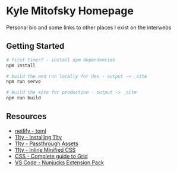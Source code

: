 # Kyle Mitofsky Homepage

Personal bio and some links to other places I exist on the interwebs

## Getting Started

```bash
# first timer? - install npm dependencies
npm install

# build the and run locally for dev - output -> _site
npm run serve

# build the site for production - output -> _site
npm run build
```

## Resources

* [netlify - toml](https://www.netlify.com/docs/netlify-toml-reference/)
* [11ty - Installing 11ty](https://www.11ty.io/docs/getting-started/#step-2%3A-install-eleventy)
* [11ty - Passthrough Assets](https://www.11ty.io/docs/copy/#manual-passthrough-copy-(faster))
* [11ty - Inline Minified CSS](https://www.11ty.io/docs/quicktips/inline-css/)
* [CSS - Complete guide to Grid](https://css-tricks.com/snippets/css/complete-guide-grid/#grid-introduction)
* [VS Code - Nunjucks Extension Pack](https://marketplace.visualstudio.com/items?itemName=douglaszaltron.nunjucks-vscode-extensionpack)
